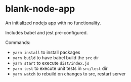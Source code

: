 # blank-node-app
An initialized nodejs app with no functionality.

Includes babel and jest pre-configured.

Commands:
- `yarn install` to install packages
- `yarn build` to have babel build the `src` dir
- `yarn start` to execute `dist/index.js`
- `yarn test` to execute unit tests in `src/test` dir
- `yarn watch` to rebuild on changes to src, restart server
